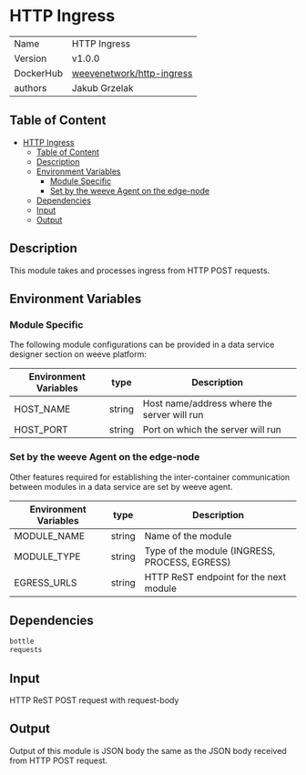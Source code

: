 # HTTP Ingress

|                |                                       |
| -------------- | ------------------------------------- |
| Name           | HTTP Ingress                           |
| Version        | v1.0.0                                |
| DockerHub      | [weevenetwork/http-ingress](https://hub.docker.com/r/weevenetwork/http-ingress) |
| authors        | Jakub Grzelak                    |

## Table of Content

- [HTTP Ingress](#http-ingress)
  - [Table of Content](#table-of-content)
  - [Description](#description)
  - [Environment Variables](#environment-variables)
    - [Module Specific](#module-specific)
    - [Set by the weeve Agent on the edge-node](#set-by-the-weeve-agent-on-the-edge-node)
  - [Dependencies](#dependencies)
  - [Input](#input)
  - [Output](#output)

## Description

This module takes and processes ingress from HTTP POST requests.

## Environment Variables

### Module Specific

The following module configurations can be provided in a data service designer section on weeve platform:

| Environment Variables | type   | Description                                 |
| --------------------- | ------ | ------------------------------------------- |
| HOST_NAME             | string | Host name/address where the server will run |
| HOST_PORT             | string | Port on which the server will run           |


### Set by the weeve Agent on the edge-node

Other features required for establishing the inter-container communication between modules in a data service are set by weeve agent.

| Environment Variables | type   | Description                                    |
| --------------------- | ------ | ---------------------------------------------- |
| MODULE_NAME           | string | Name of the module                             |
| MODULE_TYPE           | string | Type of the module (INGRESS, PROCESS, EGRESS)  |
| EGRESS_URLS           | string | HTTP ReST endpoint for the next module         |

## Dependencies

```txt
bottle
requests
```

## Input

HTTP ReST POST request with request-body

## Output

Output of this module is JSON body the same as the JSON body received from HTTP POST request.
